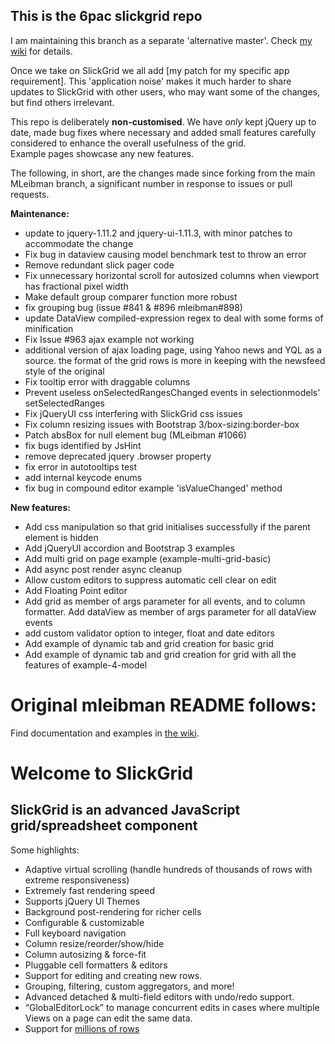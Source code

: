 ## This is the 6pac slickgrid repo

I am maintaining this branch as a separate 'alternative master'. Check [my wiki](https://github.com/6pac/SlickGrid/wiki) for details.

Once we take on SlickGrid we all add [my patch for my specific app requirement]. This 'application noise' makes it much harder to share updates to SlickGrid with other users, who may want some of the changes, but find others irrelevant.  

This repo is deliberately **non-customised**. We have *only* kept jQuery up to date, made bug fixes where necessary and added small features carefully considered to enhance the overall usefulness of the grid.  
Example pages showcase any new features.

The following, in short, are the changes made since forking from the main MLeibman branch, a significant number in response to issues or pull requests.

**Maintenance:**

* update to jquery-1.11.2 and jquery-ui-1.11.3, with minor patches to accommodate the change
* Fix bug in dataview causing model benchmark test to throw an error
* Remove redundant slick pager code
* Fix unnecessary horizontal scroll for autosized columns when viewport has fractional pixel width
* Make default group comparer function more robust
* fix grouping bug (issue #841 & #896 mleibman#898)
* update DataView compiled-expression regex to deal with some forms of minification
* Fix Issue #963 ajax example not working
* additional version of ajax loading page, using Yahoo news and YQL as a source. the format of the grid rows is more in keeping with the newsfeed style of the original
* Fix tooltip error with draggable columns 
* Prevent useless onSelectedRangesChanged events in selectionmodels' setSelectedRanges
* Fix jQueryUI css interfering with SlickGrid css issues
* Fix column resizing issues with Bootstrap 3/box-sizing:border-box
* Patch absBox for null element bug (MLeibman #1066)
* fix bugs identified by JsHint
* remove deprecated jquery .browser property
* fix error in autotooltips test
* add internal keycode enums
* fix bug in compound editor example 'isValueChanged' method

**New features:**

* Add css manipulation so that grid initialises successfully if the parent element is hidden
* Add jQueryUI accordion and Bootstrap 3 examples
* Add multi grid on page example (example-multi-grid-basic)
* Add async post render async cleanup
* Allow custom editors to suppress automatic cell clear on edit
* Add Floating Point editor
* Add grid as member of args parameter for all events, and to column formatter. Add dataView as member of args parameter for all dataView events
* add custom validator option to integer, float and date editors
* Add example of dynamic tab and grid creation for basic grid 
* Add example of dynamic tab and grid creation for grid with all the features of example-4-model

# Original mleibman README follows:





Find documentation and examples in [the wiki](https://github.com/mleibman/SlickGrid/wiki).

# Welcome to SlickGrid

## SlickGrid is an advanced JavaScript grid/spreadsheet component

Some highlights:

* Adaptive virtual scrolling (handle hundreds of thousands of rows with extreme responsiveness)
* Extremely fast rendering speed
* Supports jQuery UI Themes
* Background post-rendering for richer cells
* Configurable & customizable
* Full keyboard navigation
* Column resize/reorder/show/hide
* Column autosizing & force-fit
* Pluggable cell formatters & editors
* Support for editing and creating new rows.
* Grouping, filtering, custom aggregators, and more!
* Advanced detached & multi-field editors with undo/redo support.
* “GlobalEditorLock” to manage concurrent edits in cases where multiple Views on a page can edit the same data.
* Support for [millions of rows](http://stackoverflow.com/a/2569488/1269037)

